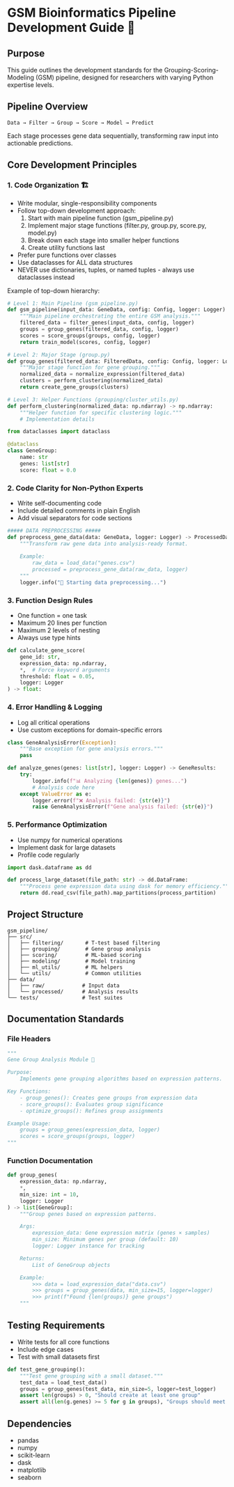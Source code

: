 # GSM Bioinformatics Pipeline Development Guide 🧬

## Purpose
This guide outlines the development standards for the Grouping-Scoring-Modeling (GSM) pipeline, designed for researchers with varying Python expertise levels.

## Pipeline Overview
```
Data → Filter → Group → Score → Model → Predict
```

Each stage processes gene data sequentially, transforming raw input into actionable predictions.

## Core Development Principles

### 1. Code Organization 🏗️
- Write modular, single-responsibility components
- Follow top-down development approach:
  1. Start with main pipeline function (gsm_pipeline.py)
  2. Implement major stage functions (filter.py, group.py, score.py, model.py)
  3. Break down each stage into smaller helper functions
  4. Create utility functions last
- Prefer pure functions over classes
- Use dataclasses for ALL data structures
- NEVER use dictionaries, tuples, or named tuples - always use dataclasses instead

Example of top-down hierarchy:
```python
# Level 1: Main Pipeline (gsm_pipeline.py)
def gsm_pipeline(input_data: GeneData, config: Config, logger: Logger) -> Results:
    """Main pipeline orchestrating the entire GSM analysis."""
    filtered_data = filter_genes(input_data, config, logger)
    groups = group_genes(filtered_data, config, logger)
    scores = score_groups(groups, config, logger)
    return train_model(scores, config, logger)

# Level 2: Major Stage (group.py)
def group_genes(filtered_data: FilteredData, config: Config, logger: Logger) -> list[GeneGroup]:
    """Major stage function for gene grouping."""
    normalized_data = normalize_expression(filtered_data)
    clusters = perform_clustering(normalized_data)
    return create_gene_groups(clusters)

# Level 3: Helper Functions (grouping/cluster_utils.py)
def perform_clustering(normalized_data: np.ndarray) -> np.ndarray:
    """Helper function for specific clustering logic."""
    # Implementation details
```

```python
from dataclasses import dataclass

@dataclass
class GeneGroup:
    name: str
    genes: list[str]
    score: float = 0.0
```

### 2. Code Clarity for Non-Python Experts
- Write self-documenting code
- Include detailed comments in plain English
- Add visual separators for code sections
```python
##### DATA PREPROCESSING #####
def preprocess_gene_data(data: GeneData, logger: Logger) -> ProcessedData:
    """Transform raw gene data into analysis-ready format.
    
    Example:
        raw_data = load_data("genes.csv")
        processed = preprocess_gene_data(raw_data, logger)
    """
    logger.info("🔄 Starting data preprocessing...")
```

### 3. Function Design Rules
- One function = one task
- Maximum 20 lines per function
- Maximum 2 levels of nesting
- Always use type hints
```python
def calculate_gene_score(
    gene_id: str,
    expression_data: np.ndarray,
    *,  # Force keyword arguments
    threshold: float = 0.05,
    logger: Logger
) -> float:
```

### 4. Error Handling & Logging
- Log all critical operations
- Use custom exceptions for domain-specific errors
```python
class GeneAnalysisError(Exception):
    """Base exception for gene analysis errors."""
    pass

def analyze_genes(genes: list[str], logger: Logger) -> GeneResults:
    try:
        logger.info(f"📊 Analyzing {len(genes)} genes...")
        # Analysis code here
    except ValueError as e:
        logger.error(f"❌ Analysis failed: {str(e)}")
        raise GeneAnalysisError(f"Gene analysis failed: {str(e)}")
```

### 5. Performance Optimization
- Use numpy for numerical operations
- Implement dask for large datasets
- Profile code regularly
```python
import dask.dataframe as dd

def process_large_dataset(file_path: str) -> dd.DataFrame:
    """Process gene expression data using dask for memory efficiency."""
    return dd.read_csv(file_path).map_partitions(process_partition)
```

## Project Structure
```
gsm_pipeline/
├── src/
│   ├── filtering/       # T-test based filtering
│   ├── grouping/        # Gene group analysis
│   ├── scoring/         # ML-based scoring
│   ├── modeling/        # Model training
│   ├── ml_utils/        # ML helpers
│   └── utils/           # Common utilities
├── data/
│   ├── raw/            # Input data
│   └── processed/      # Analysis results
└── tests/              # Test suites
```

## Documentation Standards

### File Headers
```python
"""
Gene Group Analysis Module 🧬

Purpose:
    Implements gene grouping algorithms based on expression patterns.

Key Functions:
    - group_genes(): Creates gene groups from expression data
    - score_groups(): Evaluates group significance
    - optimize_groups(): Refines group assignments

Example Usage:
    groups = group_genes(expression_data, logger)
    scores = score_groups(groups, logger)
"""
```

### Function Documentation
```python
def group_genes(
    expression_data: np.ndarray,
    *,
    min_size: int = 10,
    logger: Logger
) -> list[GeneGroup]:
    """Group genes based on expression patterns.

    Args:
        expression_data: Gene expression matrix (genes × samples)
        min_size: Minimum genes per group (default: 10)
        logger: Logger instance for tracking

    Returns:
        List of GeneGroup objects

    Example:
        >>> data = load_expression_data("data.csv")
        >>> groups = group_genes(data, min_size=15, logger=logger)
        >>> print(f"Found {len(groups)} gene groups")
    """
```

## Testing Requirements
- Write tests for all core functions
- Include edge cases
- Test with small datasets first
```python
def test_gene_grouping():
    """Test gene grouping with a small dataset."""
    test_data = load_test_data()
    groups = group_genes(test_data, min_size=5, logger=test_logger)
    assert len(groups) > 0, "Should create at least one group"
    assert all(len(g.genes) >= 5 for g in groups), "Groups should meet size requirement"
```

## Dependencies
- pandas
- numpy
- scikit-learn
- dask
- matplotlib
- seaborn